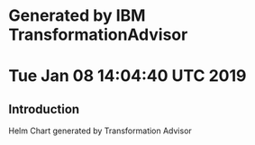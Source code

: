 # Generated by IBM TransformationAdvisor
# Tue Jan 08 14:04:40 UTC 2019
## Introduction

Helm Chart generated by Transformation Advisor
